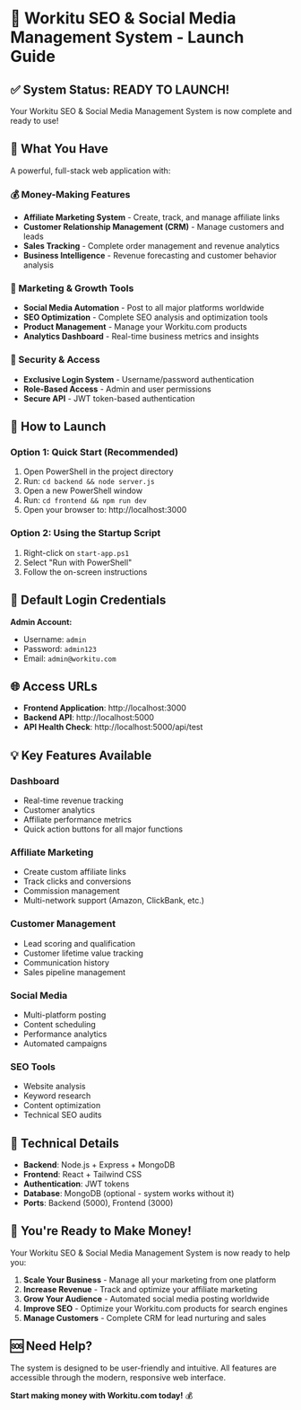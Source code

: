 # 🚀 Workitu SEO & Social Media Management System - Launch Guide

## ✅ System Status: READY TO LAUNCH!

Your Workitu SEO & Social Media Management System is now complete and ready to use!

## 🎯 What You Have

A powerful, full-stack web application with:

### 💰 Money-Making Features
- **Affiliate Marketing System** - Create, track, and manage affiliate links
- **Customer Relationship Management (CRM)** - Manage customers and leads
- **Sales Tracking** - Complete order management and revenue analytics
- **Business Intelligence** - Revenue forecasting and customer behavior analysis

### 🚀 Marketing & Growth Tools
- **Social Media Automation** - Post to all major platforms worldwide
- **SEO Optimization** - Complete SEO analysis and optimization tools
- **Product Management** - Manage your Workitu.com products
- **Analytics Dashboard** - Real-time business metrics and insights

### 🔐 Security & Access
- **Exclusive Login System** - Username/password authentication
- **Role-Based Access** - Admin and user permissions
- **Secure API** - JWT token-based authentication

## 🚀 How to Launch

### Option 1: Quick Start (Recommended)
1. Open PowerShell in the project directory
2. Run: `cd backend && node server.js`
3. Open a new PowerShell window
4. Run: `cd frontend && npm run dev`
5. Open your browser to: http://localhost:3000

### Option 2: Using the Startup Script
1. Right-click on `start-app.ps1`
2. Select "Run with PowerShell"
3. Follow the on-screen instructions

## 🔑 Default Login Credentials

**Admin Account:**
- Username: `admin`
- Password: `admin123`
- Email: `admin@workitu.com`

## 🌐 Access URLs

- **Frontend Application**: http://localhost:3000
- **Backend API**: http://localhost:5000
- **API Health Check**: http://localhost:5000/api/test

## 💡 Key Features Available

### Dashboard
- Real-time revenue tracking
- Customer analytics
- Affiliate performance metrics
- Quick action buttons for all major functions

### Affiliate Marketing
- Create custom affiliate links
- Track clicks and conversions
- Commission management
- Multi-network support (Amazon, ClickBank, etc.)

### Customer Management
- Lead scoring and qualification
- Customer lifetime value tracking
- Communication history
- Sales pipeline management

### Social Media
- Multi-platform posting
- Content scheduling
- Performance analytics
- Automated campaigns

### SEO Tools
- Website analysis
- Keyword research
- Content optimization
- Technical SEO audits

## 🔧 Technical Details

- **Backend**: Node.js + Express + MongoDB
- **Frontend**: React + Tailwind CSS
- **Authentication**: JWT tokens
- **Database**: MongoDB (optional - system works without it)
- **Ports**: Backend (5000), Frontend (3000)

## 🎉 You're Ready to Make Money!

Your Workitu SEO & Social Media Management System is now ready to help you:

1. **Scale Your Business** - Manage all your marketing from one platform
2. **Increase Revenue** - Track and optimize your affiliate marketing
3. **Grow Your Audience** - Automated social media posting worldwide
4. **Improve SEO** - Optimize your Workitu.com products for search engines
5. **Manage Customers** - Complete CRM for lead nurturing and sales

## 🆘 Need Help?

The system is designed to be user-friendly and intuitive. All features are accessible through the modern, responsive web interface.

**Start making money with Workitu.com today!** 💰

